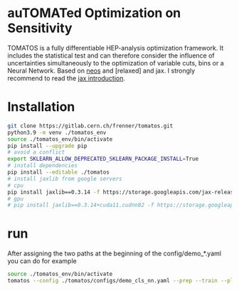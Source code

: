 # auTOMATed Optimization on Sensitivity
TOMATOS is a fully differentiable HEP-analysis optimization framework. It includes the statistical test and can therefore consider the influence of uncertainties simultaneously to the optimization of variable cuts, bins or a Neural Network. Based on [neos](https://github.com/gradhep/neos) and [relaxed] and jax. I strongly recommend to read the [jax introduction](https://jax.readthedocs.io/en/latest/tutorials.html).

# Installation
```bash
git clone https://gitlab.cern.ch/frenner/tomatos.git
python3.9 -m venv ./tomatos_env
source ./tomatos_env/bin/activate
pip install --upgrade pip
# avoid a conflict
export SKLEARN_ALLOW_DEPRECATED_SKLEARN_PACKAGE_INSTALL=True 
# install dependencies
pip install --editable ./tomatos
# install jaxlib from google servers
# cpu
pip install jaxlib==0.3.14 -f https://storage.googleapis.com/jax-releases/jax_releases.html
# gpu
# pip install jaxlib==0.3.14+cuda11.cudnn82 -f https://storage.googleapis.com/jax-releases/jax_cuda_releases.html

```

# run 
After assigning the two paths at the beginning of the config/demo_*.yaml you can do for example
```bash
source ./tomatos_env/bin/activate
tomatos --config ./tomatos/configs/demo_cls_nn.yaml --prep --train --plot
```